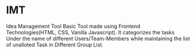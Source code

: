 # IMT
Idea Management Tool
Basic Tool made using Frontend Technologies(HTML, CSS, Vanilla Javascript).
It categorizes the tasks Under the name of different Users/Team-Members while maintaining the list of unalloted Task in Different Group List.
